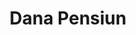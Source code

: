 ---
id: 76
title : Dana Pensiun
linkurl: https://drive.google.com/drive/folders/1dnfe9eU4WDsqFZn2E4FFsAkERWFN5s-c?usp=sharing
fitur: aspekpajak
category: aspekpajak
createdTime : 31/07/2019
modifiedTime : 12/01/2020
topik: Mini Version
img: pension.png
---